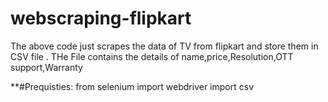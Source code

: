 # webscraping-flipkart

The above code just scrapes the data of TV from flipkart and store them in CSV file .
THe File contains the details of name,price,Resolution,OTT support,Warranty

**#Prequisties:
from selenium import webdriver
import csv
